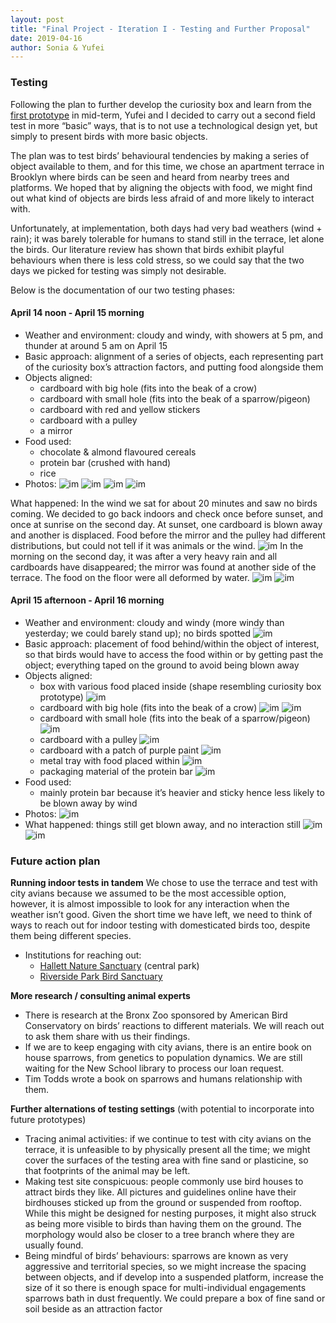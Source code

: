 ```yaml
---
layout: post
title: "Final Project - Iteration I - Testing and Further Proposal"
date: 2019-04-16
author: Sonia & Yufei
---
```


### Testing

Following the plan to further develop the curiosity box and learn from the [first prototype](/2019-03-26-week-10.md) in mid-term, Yufei and I decided to carry out a second field test in more “basic” ways, that is to not use a technological design yet, but simply to present birds with more basic objects.

The plan was to test birds’ behavioural tendencies by making a series of object available to them, and for this time, we chose an apartment terrace in Brooklyn where birds can be seen and heard from nearby trees and platforms. We hoped that by aligning the objects with food, we might find out what kind of objects are birds less afraid of and more likely to interact with.

Unfortunately, at implementation, both days had very bad weathers (wind + rain); it was barely tolerable for humans to stand still in the terrace, let alone the birds. Our literature review has shown that birds exhibit playful behaviours when there is less cold stress, so we could say that the two days we picked for testing was simply not desirable.

Below is the documentation of our two testing phases:

#### April 14 noon - April 15 morning

- Weather and environment: cloudy and windy, with showers at 5 pm, and thunder at around 5 am on April 15
- Basic approach: alignment of a series of objects, each representing part of the curiosity box’s attraction factors, and putting food alongside them
- Objects aligned:
  - cardboard with big hole (fits into the beak of a crow)
  - cardboard with small hole (fits into the beak of a sparrow/pigeon)
  - cardboard with red and yellow stickers
  - cardboard with a pulley
  - a mirror
- Food used:
  - chocolate & almond flavoured cereals
  - protein bar (crushed with hand)
  - rice
- Photos:
![im](test_apr14_rice.JPG)
![im](test_apr14_setup1.JPG)
![im](test_apr14_setup2.JPG)
![im](test_apr14_setup3.JPG)

What happened:
In the wind we sat for about 20 minutes and saw no birds coming. We decided to go back indoors and check once before sunset, and once at sunrise on the second day.
At sunset, one cardboard is blown away and another is displaced. Food before the mirror and the pulley had different distributions, but could not tell if it was animals or the wind.
![im](test_apr14_sunset.JPG)
In the morning on the second day, it was after a very heavy rain and all cardboards have disappeared; the mirror was found at another side of the terrace. The food on the floor were all deformed by water. 
![im](test_apr14_mess.JPG)
![im](test_apr14_mess2.JPG)

#### April 15 afternoon - April 16 morning

- Weather and environment: cloudy and windy (more windy than yesterday; we could barely stand up); no birds spotted 
![im](test_apr15_environment.JPG)
- Basic approach: placement of food behind/within the object of interest, so that birds would have to access the food within or by getting past the object; everything taped on the ground to avoid being blown away
- Objects aligned: 
  - box with various food placed inside (shape resembling curiosity box prototype) 
  ![im](test_apr15_box.JPG)
  - cardboard with big hole (fits into the beak of a crow)
  ![im](test_apr15_hole_big.JPG	)
  ![im](test_apr15_food_location.JPG)
  - cardboard with small hole (fits into the beak of a sparrow/pigeon)
  ![im](test_apr15_hole_small.JPG)
  - cardboard with a pulley
  ![im](test_apr15_pulley.JPG)
  - cardboard with a patch of purple paint
  ![im](test_apr15_dot.JPG)
  - metal tray with food placed within
  ![im](test_apr15_metal.JPG)
  - packaging material of the protein bar
  ![im](est_apr15_pack.JPG)
- Food used:
  - mainly protein bar because it’s heavier and sticky hence less likely to be blown away by wind
- Photos:
  ![im](est_apr15_setup.JPG)
- What happened:
things still get blown away, and no interaction still
![im](test_apr15_mess.JPG)
![im](test_apr15_mess2.JPG)

### Future action plan

**Running indoor tests in tandem**
We chose to use the terrace and test with city avians because we assumed to be the most accessible option, however, it is almost impossible to look for any interaction when the weather isn’t good. Given the short time we have left, we need to think of ways to reach out for indoor testing with domesticated birds too, despite them being different species.
- Institutions for reaching out: 
  - [Hallett Nature Sanctuary](http://www.centralparknyc.org/things-to-see-and-do/attractions/hallett-nature-sanctuary.html) (central park)
  - [Riverside Park Bird Sanctuary](https://riversideparknyc.org/places/riverside-park-bird-sanctuary/)

**More research / consulting animal experts**
- There is research at the Bronx Zoo sponsored by American Bird Conservatory on birds’ reactions to different materials. We will reach out to ask them share with us their findings.
- If we are to keep engaging with city avians, there is an entire book on house sparrows, from genetics to population dynamics. We are still waiting for the New School library to process our loan request.
- Tim Todds wrote a book on sparrows and humans relationship with them. 

**Further alternations of testing settings** (with potential to incorporate into future prototypes)
- Tracing animal activities:
if we continue to test with city avians on the terrace, it is unfeasible to by physically present all the time; we might cover the surfaces of the testing area with fine sand or plasticine, so that footprints of the animal may be left.
- Making test site conspicuous:
people commonly use bird houses to attract birds they like. All pictures and guidelines online have their birdhouses sticked up from the ground or suspended from rooftop. While this might be designed for nesting purposes, it might also struck as being more visible to birds than having them on the ground. The morphology would also be closer to a tree branch where they are usually found. 
- Being mindful of birds’ behaviours:
sparrows are known as very aggressive and territorial species, so we might increase the spacing between objects, and if develop into a suspended platform, increase the size of it so there is enough space for multi-individual engagements
sparrows bath in dust frequently. We could prepare a box of fine sand or soil beside as an attraction factor

